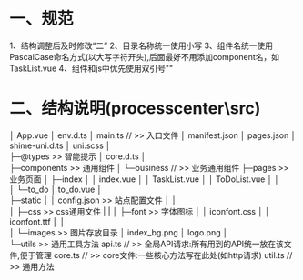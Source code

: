 # 一、规范
  1、结构调整后及时修改“二”
  2、目录名称统一使用小写
  3、组件名统一使用PascalCase命名方式(以大写字符开头),后面最好不用添加component名，如TaskList.vue
  4、组件和js中优先使用双引号""

# 二、结构说明(processcenter\src)
│  App.vue
│  env.d.ts
│  main.ts  // >> 入口文件
│  manifest.json
│  pages.json
│  shime-uni.d.ts
│  uni.scss
│  
├─@types  >> 智能提示
│      core.d.ts
│      
├─components  >> 通用组件
│  └─business // >> 业务通用组件
├─pages  >> 业务页面
│  ├─index
│  │      index.vue
│  │      TaskList.vue
│  │      ToDoList.vue
│  │      
│  └─to_do
│          to_do.vue
│          
├─static
│  │  config.json  >> 站点配置文件
│  │  
│  ├─css  >> css通用文件
|  |
│  ├─font  >> 字体图标
│  │      iconfont.css
│  │      iconfont.ttf
│  │      
│  └─images  >> 图片存放目录
│          index_bg.png
│          logo.png
│          
└─utils  >> 通用工具方法
        api.ts  // >> 全局API请求:所有用到的API统一放在该文件,便于管理
        core.ts  // >> core文件:一些核心方法写在此处(如http请求)
        util.ts  // >> 通用方法
